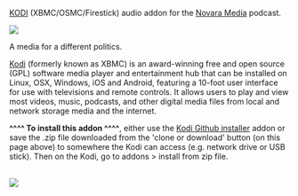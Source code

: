<a href="kodi.tv">KODI<a> (XBMC/OSMC/Firestick) audio addon for the <a href="https://novaramedia.com">Novara Media</a> podcast.<br>

<img src="https://podfollow.s3.eu-west-1.amazonaws.com/thumb/3cd49f283add8bbfca8dbf3de2bd985eeef764c8-300.jpg"><br>

A media for a different politics.

<a href="www.kodi.tv">Kodi</a> (formerly known as XBMC) is an award-winning free and open source (GPL) software media player and entertainment hub that can be installed on Linux, OSX, Windows, iOS and Android, featuring a 10-foot user interface for use with televisions and remote controls. It allows users to play and view most videos, music, podcasts, and other digital media files from local and network storage media and the internet.<br>

<b>^^^^ To install this addon ^^^^</b>, either use the <a href="https://www.tvaddons.co/github-browser-kodi/">Kodi Github installer</a> addon or save the .zip file downloaded from the 'clone or download' button (on this page above) to somewhere the Kodi can access (e.g. network drive or USB stick). Then on the Kodi, go to addons > install from zip file.<br>

<br><a href="http://www.kodi.tv"><img src="https://kodi.tv/sites/default/files/page/field_image/about--devices.jpg">
